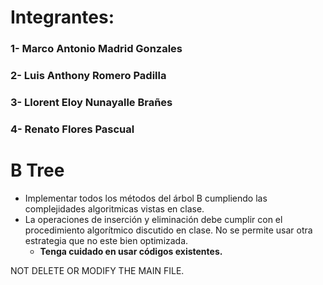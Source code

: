 # Integrantes: 
### 1- **Marco Antonio Madrid Gonzales**
### 2- **Luis Anthony Romero Padilla**
### 3- **Llorent Eloy Nunayalle Brañes**
### 4- **Renato Flores Pascual**



# B Tree

- Implementar todos los métodos del árbol B cumpliendo las complejidades algoritmicas vistas en clase.
- La operaciones de inserción y eliminación debe cumplir con el procedimiento algorítmico discutido en clase. No se permite usar otra estrategia que no este bien optimizada.
  - **Tenga cuidado en usar códigos existentes.**

NOT DELETE OR MODIFY  THE MAIN FILE. 
